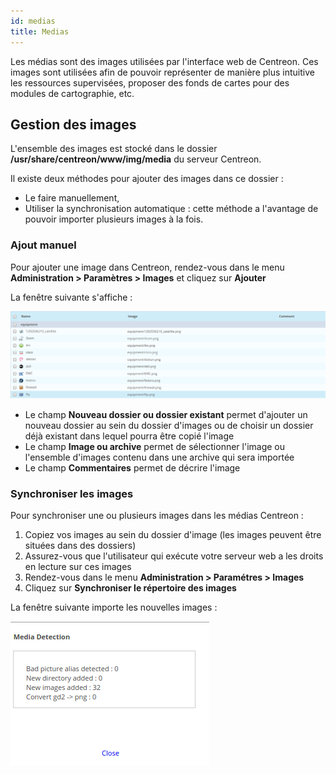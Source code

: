 ```yaml
---
id: medias
title: Medias
---
```


Les médias sont des images utilisées par l'interface web de Centreon. Ces images
sont utilisées afin de pouvoir représenter de manière plus intuitive les
ressources supervisées, proposer des fonds de cartes pour des modules de
cartographie, etc.

## Gestion des images

L'ensemble des images est stocké dans le dossier
**/usr/share/centreon/www/img/media** du serveur Centreon.

Il existe deux méthodes pour ajouter des images dans ce dossier :

- Le faire manuellement,
- Utiliser la synchronisation automatique : cette méthode a l'avantage de
pouvoir importer plusieurs images à la fois.

### Ajout manuel

Pour ajouter une image dans Centreon, rendez-vous dans le menu **Administration
\> Paramètres \> Images** et cliquez sur **Ajouter**

La fenêtre suivante s'affiche :

![image](../../assets/administration/dmedias.png)

- Le champ **Nouveau dossier ou dossier existant** permet d'ajouter un nouveau
dossier au sein du dossier d'images ou de choisir un dossier déjà existant
dans lequel pourra être copié l'image
- Le champ **Image ou archive** permet de sélectionner l'image ou l'ensemble
d'images contenu dans une archive qui sera importée
- Le champ **Commentaires** permet de décrire l'image

### Synchroniser les images

Pour synchroniser une ou plusieurs images dans les médias Centreon :

1. Copiez vos images au sein du dossier d'image (les images peuvent être
situées dans des dossiers)
2. Assurez-vous que l'utilisateur qui exécute votre serveur web a les droits en
lecture sur ces images
3. Rendez-vous dans le menu **Administration \> Paramétres \> Images**
4. Cliquez sur **Synchroniser le répertoire des images**

La fenêtre suivante importe les nouvelles images :

![image](../../assets/administration/dmediasimports.png)
